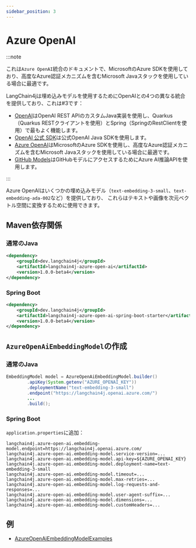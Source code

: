 ```yaml
---
sidebar_position: 3
---
```


# Azure OpenAI

:::note

これは`Azure OpenAI`統合のドキュメントで、MicrosoftのAzure SDKを使用しており、高度なAzure認証メカニズムを含むMicrosoft Javaスタックを使用している場合に最適です。

LangChain4jは埋め込みモデルを使用するためにOpenAIとの4つの異なる統合を提供しており、これは#3です：

- [OpenAI](/integrations/language-models/open-ai)はOpenAI REST APIのカスタムJava実装を使用し、Quarkus（Quarkus RESTクライアントを使用）とSpring（SpringのRestClientを使用）で最もよく機能します。
- [OpenAI 公式 SDK](/integrations/language-models/open-ai-official)は公式OpenAI Java SDKを使用します。
- [Azure OpenAI](/integrations/language-models/azure-open-ai)はMicrosoftのAzure SDKを使用し、高度なAzure認証メカニズムを含むMicrosoft Javaスタックを使用している場合に最適です。
- [GitHub Models](/integrations/language-models/github-models)はGitHubモデルにアクセスするためにAzure AI推論APIを使用します。

:::

Azure OpenAIはいくつかの埋め込みモデル（`text-embedding-3-small`、`text-embedding-ada-002`など）を提供しており、
これらはテキストや画像を次元ベクトル空間に変換するために使用できます。

## Maven依存関係

### 通常のJava
```xml
<dependency>
    <groupId>dev.langchain4j</groupId>
    <artifactId>langchain4j-azure-open-ai</artifactId>
    <version>1.0.0-beta4</version>
</dependency>
```

### Spring Boot
```xml
<dependency>
    <groupId>dev.langchain4j</groupId>
    <artifactId>langchain4j-azure-open-ai-spring-boot-starter</artifactId>
    <version>1.0.0-beta4</version>
</dependency>
```


## `AzureOpenAiEmbeddingModel`の作成

### 通常のJava
```java
EmbeddingModel model = AzureOpenAiEmbeddingModel.builder()
        .apiKey(System.getenv("AZURE_OPENAI_KEY"))
        .deploymentName("text-embedding-3-small")
        .endpoint("https://langchain4j.openai.azure.com/")
        ...
        .build();
```

### Spring Boot
`application.properties`に追加：
```properties
langchain4j.azure-open-ai.embedding-model.endpoint=https://langchain4j.openai.azure.com/
langchain4j.azure-open-ai.embedding-model.service-version=...
langchain4j.azure-open-ai.embedding-model.api-key=${AZURE_OPENAI_KEY}
langchain4j.azure-open-ai.embedding-model.deployment-name=text-embedding-3-small
langchain4j.azure-open-ai.embedding-model.timeout=...
langchain4j.azure-open-ai.embedding-model.max-retries=...
langchain4j.azure-open-ai.embedding-model.log-requests-and-responses=...
langchain4j.azure-open-ai.embedding-model.user-agent-suffix=...
langchain4j.azure-open-ai.embedding-model.dimensions=...
langchain4j.azure-open-ai.embedding-model.customHeaders=...
```


## 例

- [AzureOpenAiEmbeddingModelExamples](https://github.com/langchain4j/langchain4j-examples/blob/main/azure-open-ai-examples/src/main/java/AzureOpenAiEmbeddingModelExamples.java)
